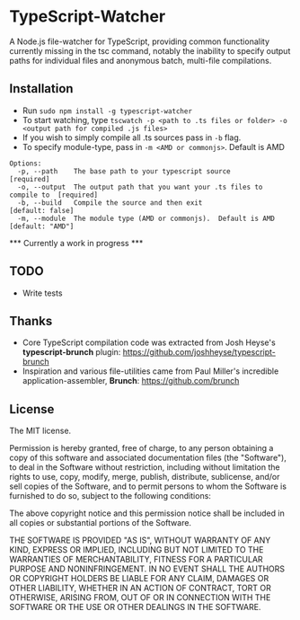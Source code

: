 TypeScript-Watcher
==================

A Node.js file-watcher for TypeScript, providing common functionality currently missing in the tsc command, notably the inability to specify output paths for individual files and anonymous batch, multi-file compilations.  

Installation
-------------
- Run `sudo npm install -g typescript-watcher`
- To start watching, type `tscwatch -p <path to .ts files or folder> -o <output path for compiled .js files>`
- If you wish to simply compile all .ts sources pass in `-b` flag.  
- To specify module-type, pass in `-m <AMD or commonjs>`.  Default is AMD

```
Options:
  -p, --path    The base path to your typescript source                     [required]
  -o, --output  The output path that you want your .ts files to compile to  [required]
  -b, --build   Compile the source and then exit                            [default: false]
  -m, --module  The module type (AMD or commonjs).  Default is AMD          [default: "AMD"]
```

*** Currently a work in progress ***

TODO
----
- Write tests

Thanks
-------
- Core TypeScript compilation code was extracted from Josh Heyse's **typescript-brunch** plugin:  https://github.com/joshheyse/typescript-brunch
- Inspiration and various file-utilities came from Paul Miller's incredible application-assembler, **Brunch**: https://github.com/brunch

## License
The MIT license.

Permission is hereby granted, free of charge, to any person obtaining a copy of
this software and associated documentation files (the "Software"), to deal in
the Software without restriction, including without limitation the rights to
use, copy, modify, merge, publish, distribute, sublicense, and/or sell copies
of the Software, and to permit persons to whom the Software is furnished to do
so, subject to the following conditions:

The above copyright notice and this permission notice shall be included in all
copies or substantial portions of the Software.

THE SOFTWARE IS PROVIDED "AS IS", WITHOUT WARRANTY OF ANY KIND, EXPRESS OR
IMPLIED, INCLUDING BUT NOT LIMITED TO THE WARRANTIES OF MERCHANTABILITY,
FITNESS FOR A PARTICULAR PURPOSE AND NONINFRINGEMENT. IN NO EVENT SHALL THE
AUTHORS OR COPYRIGHT HOLDERS BE LIABLE FOR ANY CLAIM, DAMAGES OR OTHER
LIABILITY, WHETHER IN AN ACTION OF CONTRACT, TORT OR OTHERWISE, ARISING FROM,
OUT OF OR IN CONNECTION WITH THE SOFTWARE OR THE USE OR OTHER DEALINGS IN THE
SOFTWARE.